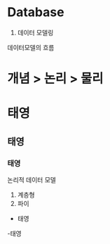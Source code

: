 ---
---

# Database

1. 데이터 모델링

데이터모델의 흐름

개념 > 논리 > 물리
===

# 태영

## 태영

### 태영

논리적 데이터 모델
1. 계층형 
2. 파이

- 태영

-태영


